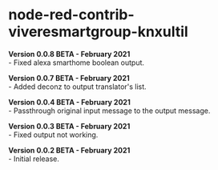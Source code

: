# node-red-contrib-viveresmartgroup-knxultil

<p>
<b>Version 0.0.8 BETA - February 2021</b><br/>
- Fixed alexa smarthome boolean output.</br>
</p>
<p>
<b>Version 0.0.7 BETA - February 2021</b><br/>
- Added deconz to output translator's list.</br>
</p>
<p>
<b>Version 0.0.4 BETA - February 2021</b><br/>
- Passthrough original input message to the output message.</br>
</p>
<p>
<b>Version 0.0.3 BETA - February 2021</b><br/>
- Fixed output not working.</br>
</p>
<p>
<b>Version 0.0.2 BETA - February 2021</b><br/>
- Initial release.</br>
</p>
